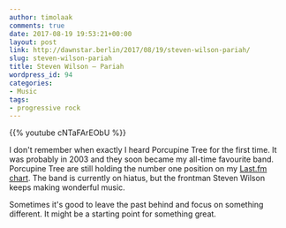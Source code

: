 ```yaml
---
author: timolaak
comments: true
date: 2017-08-19 19:53:21+00:00
layout: post
link: http://dawnstar.berlin/2017/08/19/steven-wilson-pariah/
slug: steven-wilson-pariah
title: Steven Wilson – Pariah
wordpress_id: 94
categories:
- Music
tags:
- progressive rock
---
```


{{% youtube cNTaFArEObU %}}


I don't remember when exactly I heard Porcupine Tree for the first time. It was probably in 2003 and they soon became my all-time favourite band. Porcupine Tree are still holding the number one position on my [Last.fm chart](https://www.last.fm/user/Aaaron/library/artists?date_preset=ALL). The band is currently on hiatus, but the frontman Steven Wilson keeps making wonderful music.

Sometimes it's good to leave the past behind and focus on something different. It might be a starting point for something great.


